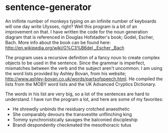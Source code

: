 sentence-generator
==================

An inifinte number of monkeys typing on an infinite number of keyboards will one day write Ulysses, right?
Well this program is a bit of an improvement on that. I have written the code for the noun generation diagram
that is referenced in Douglas Hofstadter's book; Godel, Escher, Bach. More info about the book can be found
here: http://en.wikipedia.org/wiki/G%C3%B6del,_Escher,_Bach  
  
The program uses a recursive definition of a fancy noun to create complex objects to be used in the sentence.
Since the grammar is imperfect, mismatches between the verb and the subject aren't uncommon. I am using the
word lists provided by Ashley Bovan, from his website; http://www.ashley-bovan.co.uk/words/partsofspeech.html.
He compiled the lists from the MOBY word lists and the UK Advanced Cryptics Dictionary.  
  
The words in his list are very big, so a lot of the sentences are hard to understand. I have run the program a lot,
and here are some of my favorites:  
  
  - He shrewdly unbinds the residuary crotched anaesthetic
  - She comparably devours the transvestite unflinching king
  - Tommy synchronistically savages the balconied discipleship
  - Brandi despondently checkmated the mesothoracic tutus
  
